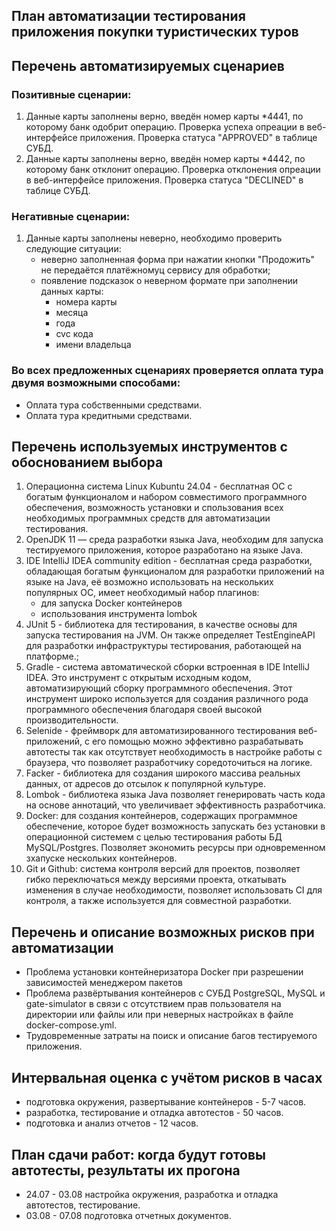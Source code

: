 ## План автоматизации тестирования приложения покупки туристических туров

## Перечень автоматизируемых сценариев
### Позитивные сценарии:
1. Данные карты заполнены верно, введён номер карты *4441, по которому банк одобрит операцию.
Проверка успеха опреации в веб-интерфейсе приложения. Проверка статуса "APPROVED" в таблице СУБД.
1. Данные карты заполнены верно, введён номер карты *4442, по которому банк отклонит операцию.
   Проверка отклонения опреации в веб-интерфейсе приложения. Проверка статуса "DECLINED" в таблице СУБД.

### Негативные сценарии:

1. Данные карты заполнены неверно, необходимо проверить следующие ситуации:
    * неверно заполненная форма при нажатии кнопки "Продожить" не передаётся платёжномуц сервису для обработки;
    * появление подсказок о неверном формате при заполнении данных карты:
      * номера карты 
      * месяца
      * года
      * cvc кода
      * имени владельца

### Во всех предложенных сценариях проверяется оплата тура двумя возможными способами:
* Оплата тура собственными средствами.
* Оплата тура кредитными средствами.

## Перечень используемых инструментов с обоснованием выбора
1. Операционна система Linux Kubuntu 24.04 - бесплатная ОС с богатым функционалом и набором совместимого программного обеспечения, возможность установки и спользования всех необходимых программных средств для автоматизации тестирования.
1. OpenJDK 11 — среда разработки языка Java, необходим для запуска тестируемого приложения, которое разработано на языке Java.
1. IDE IntelliJ IDEA community edition - бесплатная среда разработки, обладающая богатым функционалом для разработки приложений на языке на Java, её возможно использовать на нескольких популярных ОС, имеет необходимый набор плагинов:
   * для запуска Docker контейнеров
   * использования инструмента lombok  
1. JUnit 5 - библиотека для тестирования,  в качестве основы для запуска тестирования на JVM. Он также определяет TestEngineAPI для разработки инфраструктуры тестирования, работающей на платформе.;
1. Gradle - система автоматической сборки встроенная в IDE IntelliJ IDEA. Это инструмент с открытым исходным кодом, автоматизирующий сборку программного обеспечения.
Этот инструмент широко используется для создания различного рода программного обеспечения благодаря своей высокой производительности.
1. Selenide - фреймворк для автоматизированного тестирования веб-приложений, с его помощью можно эффективно разрабатывать
   автотесты так как отсутствует необходимость в настройке работы с браузера, что позволяет разработчику соредоточиться на логике.
1. Facker -  библиотека для создания широкого массива реальных данных, от адресов до отсылок к популярной культуре.
1. Lombok - библиотека языка Java позволяет генерировать часть кода на основе аннотаций, что увеличивает эффективность разработчика.
1. Docker: для создания контейнеров, содержащих программное обеспечение, которое будет возможность запускать без установки в операционной системем с целью тестирования работы БД MySQL/Postgres.
Позволяет экономить ресурсы при одновременном зхапуске нескольких контейнеров. 
1. Git и Github: система контроля версий для проектов, позволяет гибко переключаться между версиями проекта, откатывать изменения в случае необходимости, позволяет использовать CI для контроля, а также используется для совместной разработки.

## Перечень и описание возможных рисков при автоматизации
* Проблема установки контейнеризатора Docker при разрешении зависимостей менеджером пакетов
* Проблема развёртывания контейнеров с СУБД PostgreSQL, MySQL и gate-simulator в связи с отсутствием прав пользователя на директории или файлы
или при неверных настройках в файле docker-compose.yml.
* Трудовременные затраты на поиск и описание багов тестируемого приложения.

## Интервальная оценка с учётом рисков в часах
* подготовка окружения, развертывание контейнеров - 5-7 часов.
* разработка, тестирование и отладка автотестов - 50 часов.
* подготовка и анализ отчетов - 12 часов.

## План сдачи работ: когда будут готовы автотесты, результаты их прогона
* 24.07 - 03.08 настройка окружения, разработка и отладка автотестов, тестирование.
* 03.08 - 07.08 подготовка отчетных документов.
